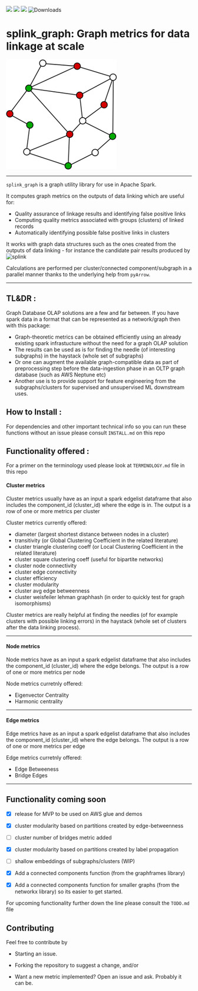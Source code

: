 
![](https://img.shields.io/badge/spark-%3E%3D2.4.x-orange) ![](https://img.shields.io/github/languages/top/moj-analytical-services/splink_graph) ![](https://img.shields.io/pypi/v/splink_graph) ![Downloads](https://pepy.tech/badge/splink-graph)

# splink_graph: Graph metrics for data linkage at scale



![](https://github.com/moj-analytical-services/splink_graph/raw/master/notebooks/splink_graph300x297.png)

---


`splink_graph` is a graph utility library for use in Apache Spark.

It computes graph metrics on the outputs of data linking which are useful for:
- Quality assurance of linkage results and identifying false positive links
- Computing quality metrics associated with groups (clusters) of linked records
- Automatically identifying possible false positive links in clusters


It works with graph data structures such as the ones created from the outputs of data linking -  for instance the candidate pair results produced by ![splink](https://github.com/moj-analytical-services/splink)

Calculations are performed per cluster/connected component/subgraph in a parallel manner thanks to the underlying help from `pyArrow`.

---
## TL&DR :

Graph Database OLAP solutions are a few and far between.
If you have spark data in a format that can be represented as a network/graph then with this package:

- Graph-theoretic metrics can be obtained efficiently using an already existing spark infrastucture without the need for a graph OLAP solution
- The results can be used as is for finding the needle (of interesting subgraphs) in the haystack (whole set of subgraphs)
- Or one can augment the available graph-compatible data as part of preprocessing step before the data-ingestion phase in an OLTP graph database (such as AWS Neptune etc)
- Another use is to provide support for feature engineering from the subgraphs/clusters for supervised and unsupervised ML downstream uses.

## How to Install :
For dependencies and other important technical info so you can run these functions without an issue please consult
`INSTALL.md` on this repo

## Functionality offered :

For a primer on the terminology used please look at `TERMINOLOGY.md` file in this repo


####  Cluster metrics

Cluster metrics usually have as an input a spark edgelist dataframe that also includes the component_id (cluster_id) where the edge is in.
The output is a row of one or more metrics per cluster


Cluster metrics currently offered:

- diameter (largest shortest distance between nodes in a cluster)
- transitivity (or Global Clustering Coefficient in the related literature)
- cluster triangle clustering coeff (or Local Clustering Coefficient in the related literature)
- cluster square clustering coeff (useful for bipartite networks)
- cluster node connectivity
- cluster edge connectivity
- cluster efficiency
- cluster modularity
- cluster avg edge betweenness
- cluster weisfeiler lehman graphhash (in order to quickly test for graph isomorphisms)

Cluster metrics are really helpful at finding the needles (of for example clusters with possible linking errors) in the
haystack (whole set of clusters after the data linking process).

---

####  Node metrics

Node metrics  have as an input a spark edgelist dataframe that also includes the component_id (cluster_id) where the edge belongs.
The output is a row of one or more metrics per node

Node metrics curretnly offered:

- Eigenvector Centrality
- Harmonic centrality

---

####  Edge metrics

Edge metrics  have as an input a spark edgelist dataframe that also includes the component_id (cluster_id) where the edge belongs.
The output is a row of one or more metrics per edge

Edge metrics curretnly offered:

- Edge Betweeness
- Bridge Edges


---
## Functionality coming soon

- [x] release for MVP to be used on AWS glue and demos
- [x] cluster modularity based on partitions created by edge-betweenness
- [ ] cluster number of bridges metric added
- [x] cluster modularity based on partitions created by label propagation
- [ ] shallow embeddings of subgraphs/clusters (WIP)
- [x] Add a connected components function (from the graphframes library)
- [x] Add a connected components function for smaller graphs (from the networkx library) so its easier to get started.


For upcoming functionality further down the line please consult the `TODO.md` file


## Contributing

Feel free to contribute by

 * Starting an issue.

 * Forking the repository to suggest a change, and/or

 * Want a new metric implemented? Open an issue and ask. Probably it can be.

